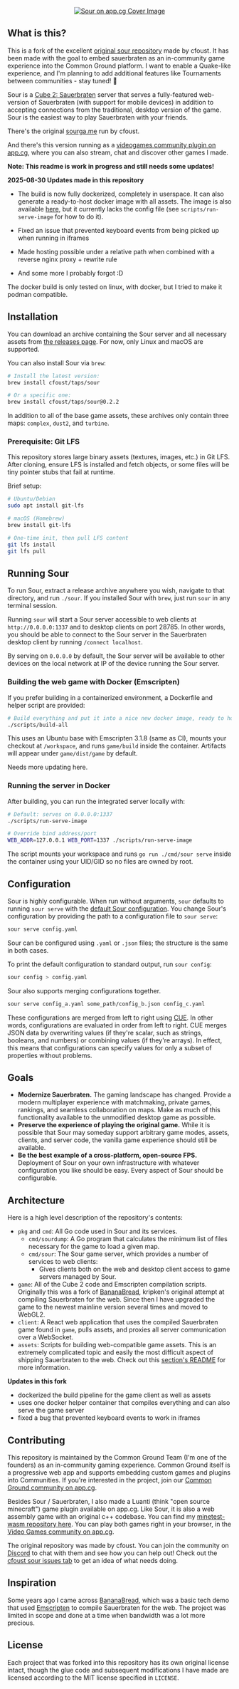 <p align="center">
    <a href="https://sourga.me" target="_blank">
        <img src="gh-assets/sour-cg.png" alt="Sour on app.cg Cover Image">
    </a>
</p>

## What is this?

This is a fork of the excellent [original sour repository](https://github.com/cfoust/sour) made by cfoust. It has been made with the goal to embed sauerbraten as an in-community game experience into the Common Ground platform. I want to enable a Quake-like experience, and I'm planning to add additional features like Tournaments between communities - stay tuned! 🚀

Sour is a <a target="_blank" href="http://sauerbraten.org/">Cube 2: Sauerbraten</a> server that serves a fully-featured web-version of Sauerbraten (with support for mobile devices) in addition to accepting connections from the traditional, desktop version of the game. Sour is the easiest way to play Sauerbraten with your friends.

There's the original <a target="_blank" href="https://sourga.me/">sourga.me</a> run by cfoust.

And there's this version running as a <a target="_blank" href="https://app.cg/c/videogames/">videogames community plugin on app.cg</a>, where you can also stream, chat and discover other games I made.

**Note: This readme is work in progress and still needs some updates!**

**2025-08-30 Updates made in this repository**

- The build is now fully dockerized, completely in userspace. It can also generate a ready-to-host docker image with all assets. The image is also available [here](https://hub.docker.com/r/janhan/sour), but it currently lacks the config file (see `scripts/run-serve-image` for how to do it).

- Fixed an issue that prevented keyboard events from being picked up when running in iframes
- Made hosting possible under a relative path when combined with a reverse nginx proxy + rewrite rule
- And some more I probably forgot :D

The docker build is only tested on linux, with docker, but I tried to make it podman compatible.

## Installation

You can download an archive containing the Sour server and all necessary assets from [the releases page](https://github.com/cfoust/sour/releases). For now, only Linux and macOS are supported.

You can also install Sour via `brew`:

```bash
# Install the latest version:
brew install cfoust/taps/sour

# Or a specific one:
brew install cfoust/taps/sour@0.2.2
```

In addition to all of the base game assets, these archives only contain three maps: `complex`, `dust2`, and `turbine`.

### Prerequisite: Git LFS

This repository stores large binary assets (textures, images, etc.) in Git LFS. After cloning, ensure LFS is installed and fetch objects, or some files will be tiny pointer stubs that fail at runtime.

Brief setup:

```bash
# Ubuntu/Debian
sudo apt install git-lfs

# macOS (Homebrew)
brew install git-lfs

# One‑time init, then pull LFS content
git lfs install
git lfs pull
```

## Running Sour

To run Sour, extract a release archive anywhere you wish, navigate to that directory, and run `./sour`. If you installed Sour with `brew`, just run `sour` in any terminal session.

Running `sour` will start a Sour server accessible to web clients at `http://0.0.0.0:1337` and to desktop clients on port 28785. In other words, you should be able to connect to the Sour server in the Sauerbraten desktop client by running `/connect localhost`.

By serving on `0.0.0.0` by default, the Sour server will be available to other devices on the local network at IP of the device running the Sour server.

### Building the web game with Docker (Emscripten)

If you prefer building in a containerized environment, a Dockerfile and helper script are provided:

```bash
# Build everything and put it into a nice new docker image, ready to host
./scripts/build-all
```

This uses an Ubuntu base with Emscripten 3.1.8 (same as CI), mounts your checkout at `/workspace`, and runs `game/build` inside the container. Artifacts will appear under `game/dist/game` by default.

Needs more updating here.

### Running the server in Docker

After building, you can run the integrated server locally with:

```bash
# Default: serves on 0.0.0.0:1337
./scripts/run-serve-image

# Override bind address/port
WEB_ADDR=127.0.0.1 WEB_PORT=1337 ./scripts/run-serve-image
```

The script mounts your workspace and runs `go run ./cmd/sour serve` inside the container using your UID/GID so no files are owned by root.

## Configuration

Sour is highly configurable. When run without arguments, `sour` defaults to running `sour serve` with the [default Sour configuration](https://github.com/cfoust/sour/blob/main/pkg/config/default.yaml). You change Sour's configuration by providing the path to a configuration file to `sour serve`:

```bash
sour serve config.yaml
```

Sour can be configured using `.yaml` or `.json` files; the structure is the same in both cases.

To print the default configuration to standard output, run `sour config`:

```bash
sour config > config.yaml
```

Sour also supports merging configurations together.

```bash
sour serve config_a.yaml some_path/config_b.json config_c.yaml
```

These configurations are merged from left to right using [CUE](https://cuelang.org/docs/). In other words, configurations are evaluated in order from left to right. CUE merges JSON data by overwriting values (if they're scalar, such as strings, booleans, and numbers) or combining values (if they're arrays). In effect, this means that configurations can specify values for only a subset of properties without problems.

## Goals

- **Modernize Sauerbraten.** The gaming landscape has changed. Provide a modern multiplayer experience with matchmaking, private games, rankings, and seamless collaboration on maps. Make as much of this functionality available to the unmodified desktop game as possible.
- **Preserve the experience of playing the original game.** While it is possible that Sour may someday support arbitrary game modes, assets, clients, and server code, the vanilla game experience should still be available.
- **Be the best example of a cross-platform, open-source FPS.** Deployment of Sour on your own infrastructure with whatever configuration you like should be easy. Every aspect of Sour should be configurable.

## Architecture

Here is a high level description of the repository's contents:

- `pkg` and `cmd`: All Go code used in Sour and its services.
  - `cmd/sourdump`: A Go program that calculates the minimum list of files necessary for the game to load a given map.
  - `cmd/sour`: The Sour game server, which provides a number of services to web clients:
    - Gives clients both on the web and desktop client access to game servers managed by Sour.
- `game`: All of the Cube 2 code and Emscripten compilation scripts. Originally this was a fork of [BananaBread](https://github.com/kripken/BananaBread), kripken's original attempt at compiling Sauerbraten for the web. Since then I have upgraded the game to the newest mainline version several times and moved to WebGL2.
- `client`: A React web application that uses the compiled Sauerbraten game found in `game`, pulls assets, and proxies all server communication over a WebSocket.
- `assets`: Scripts for building web-compatible game assets. This is an extremely complicated topic and easily the most difficult aspect of shipping Sauerbraten to the web. Check out this [section's README](assets/README.md) for more information.

**Updates in this fork**

- dockerized the build pipeline for the game client as well as assets
- uses one docker helper container that compiles everything and can also serve the game server
- fixed a bug that prevented keyboard events to work in iframes



## Contributing

This repository is maintained by the Common Ground Team (I'm one of the founders) as an in-community gaming experience. Common Ground itself is a progressive web app and supports embedding custom games and plugins into Communities. If you're interested in the project, join our [Common Ground community on app.cg](https://app.cg/c/commonground/).

Besides Sour / Sauerbraten, I also made a Luanti (think "open source minecraft") game plugin available on app.cg. Like Sour, it is also a web assembly game with an original c++ codebase. You can find my [minetest-wasm repository here](https://github.com/Kaesual/minetest-wasm). You can play both games right in your browser, in the [Video Games community on app.cg](https://app.cg/c/videogames/).

The original repository was made by cfoust. You can join the community on [Discord](https://discord.gg/WP3EbYym4M) to chat with them and see how you can help out! Check out the [cfoust sour issues tab](https://github.com/cfoust/sour/issues) to get an idea of what needs doing.

## Inspiration

Some years ago I came across [BananaBread](https://github.com/kripken/BananaBread), which was a basic tech demo that used [Emscripten](https://emscripten.org/) to compile Sauerbraten for the web. The project was limited in scope and done at a time when bandwidth was a lot more precious.

## License

Each project that was forked into this repository has its own original license intact, though the glue code and subsequent modifications I have made are licensed according to the MIT license specified in `LICENSE`.
